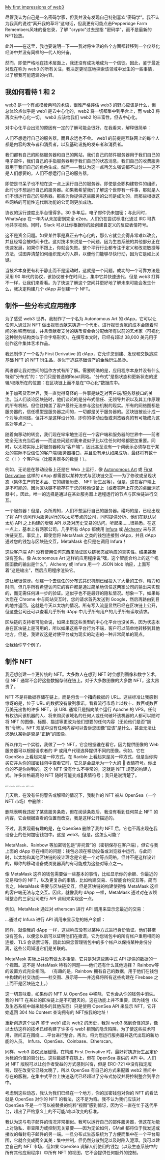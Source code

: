 [My first impressions of web3](https://moxie.org/2022/01/07/web3-first-impressions.html)

尽管我认为自己是一名密码学家，但我并没有发现自己特别喜欢“密码学”。我不认为我真的说过“离开我的草坪”这句话，但我更有可能点击Pepperidge Farm Remembers风味的备忘录，了解 "crypto"过去是指 "密码学"，而不是最新的NFT投放。

此外——在这里，我也要说明一下——我对将生活的各个方面都转移到一个仪器化经济中并没有同样的一代人的兴奋。

然而，即使严格地在技术层面上，我还没有成功地成为一个信徒。因此，鉴于最近对现在称为 web3 的所有关注，我决定更彻底地探索该领域中发生的一些事情，以了解我可能遗漏的内容。

## 我如何看待 1 和 2

web3 是一个有点模棱两可的术语，很难严格评估 web3 的野心应该是什么，但总体论点似乎是 web1 是去中心化的，web2 将一切都集中到平台上，而 web3 将再次去中心化一切。 web3 应该给我们 web2 的丰富性，但去中心化。

对中心化平台出现的原因有一定的了解可能会很好，在我看来，解释很简单：

人们不想运行自己的服务器，而且永远也不会。 web1 的前提是互联网上的每个人都是内容的发布者和消费者，以及基础设施的发布者和消费者。

我们都有自己的网络服务器和自己的网站，我们自己的邮件服务器用于我们自己的电子邮件，我们自己的手指服务器用于我们自己的状态消息，我们自己的收费服务器用于我们自己的角色生成。然而——我认为这一点再怎么强调都不过分——这不是人们想要的。人们不想运行自己的服务器。

即使是书呆子也不想在这一点上运行自己的服务器。即使是全职构建软件的组织，此时也不想运行自己的服务器。如果我希望我们了解这个世界有一件事，那就是人们不想运行自己的服务器。那些为你提供这些服务的公司是成功的，而那些根据这些网络的可能性迭代新功能的公司则更加成功。

协议的运行速度比平台慢得多。30 多年后，电子邮件仍未加密；与此同时，WhatsApp 在一年内从未加密到完全 e2ee。人们仍在尝试标准化通过 IRC 可靠地共享视频。同时，Slack 可以让你根据你的脸创建自定义的反应表情符号。

这不是资金问题。如果某件事是真正去中心化的，那么它就会变得非常难以改变，并且经常会被时间卡住。这对技术来说是一个问题，因为生态系统的其他部分正在快速发展，如果你不跟上，你就会失败。整个平行行业都专注于定义和改进敏捷等方法，试图弄清楚如何组织庞大的人群，以便他们能够尽快行动，因为它是如此关键。

当技术本身更有利于静止而不是运动时，这就是一个问题。成功的一个可靠方法是采用 90 年代的协议，该协议被卡在时间上，集中它并快速迭代。但是 web3 打算不一样，让我们来看看。为了快速了解这个空间并更好地了解未来可能会发生什么，我决定构建几个 dApp 并创建一个 NFT。

## 制作一些分布式应用程序

为了感受 web3 世界，我制作了一个名为 Autonomous Art 的 dApp，它可以让任何人通过对 NFT 做出视觉贡献来铸造一个代币。进行视觉贡献的成本会随着时间的推移而增加，并且贡献者支付的铸币资金会分配给所有以前的艺术家（可视化这种财务结构类似于金字塔形状）。在撰写本文时，已经有超过 38,000 美元用于创作这件集体艺术作品。

我还制作了一个名为 First Derivative 的 dApp，它允许您创建、发现和交换追踪基础 NFT 的 NFT 衍生品，类似于追踪基础资产的金融衍生品😉。

两者都让我对空间的运作方式有所了解。需要明确的是，应用程序本身并没有什么特别“分布式”的：它们只是普通的React网站。“分布式”是指状态和更新状态的逻辑/权限所在的位置：在区块链上而不是在“中心化”数据库中。

关于加密货币世界，我一直觉得奇怪的一件事是缺乏对客户端/服务器接口的关注。当人们谈论区块链时，他们谈论的是分布式信任、无领导共识以及其工作原理的所有机制，但往往掩盖了客户最终无法参与这些机制的现实。所有的网络图都是服务器的，信任模型是服务器之间的，一切都是关于服务器的。区块链被设计成一个对等点网络，但并不是这样设计的，即你的移动设备或浏览器真的有可能成为这些对等点之一。

随着向移动的转变，我们现在牢牢地生活在一个客户端和服务器的世界中——前者完全无法充当后者——而这些问题对我来说似乎比以往任何时候都更加重要。同时，以太坊实际上将服务器称为“客户端”，因此甚至没有一个词表示必须存在于某处的实际不受信任的客户端/服务器接口，并且没有承认如果成功，最终将有数十亿（！）个客户端（比服务器多的数量！）。

例如，无论是在移动设备上还是在 Web 上运行，像 [Autonomous Art](https://autonomous.graphics/) 或 [First Derivative](https://firstderivative.market/) 这样的 dApp 都需要以某种方式与区块链交互——为了修改或呈现状态（集体生产的艺术品、它的编辑历史、 NFT 衍生品等）。但是，这在客户端上是不可能的，因为区块链不能存在于您的移动设备上（或者实际上在您的桌面浏览器中）。因此，唯一的选择是通过在某处服务器上远程运行的节点与区块链进行交互。

一个服务器！但是，众所周知，人们不想运行自己的服务器。碰巧的是，已经出现了将 API 访问作为服务运行的以太坊节点的公司，同时提供分析、他们在默认以太坊 API 之上构建的增强 API 以及对历史交易的访问。听起来……很熟悉。在这一点上，基本上有两家公司。几乎所有 dApp 都使用 [Infura](https://infura.io/) 或 [Alchemy](https://www.alchemy.com/) 来与区块链交互。事实上，即使您将 MetaMask 之类的钱包连接到 dApp，并且 dApp 通过您的钱包与区块链交互，MetaMask 也只是在调用 Infura！

这些客户端 API 没有使用任何东西来验证区块链状态或响应的真实性。结果甚至没有签名。像 Autonomous Art 这样的应用程序说“嘿，这个智能合约上的这个视图函数的输出是什么”，Alchemy 或 Infura 用一个 JSON blob 响应，上面写着“这是输出”，然后应用程序渲染它。

这让我很惊讶。创建一个去信任的分布式共识机制已经投入了大量的工作、精力和时间，但几乎所有希望访问它的客户都是通过简单地信任这两家公司的输出来实现的，而无需任何进一步的验证。这似乎也不是最好的隐私情况。想象一下，如果每次您在 Chrome 中与网站交互时，您的请求首先发送到 Google，然后再路由到目的地并返回。这就是今天以太坊的情况。所有写入流量显然已经在区块链上公开，但这些公司还可以查看几乎所有 dApp 中几乎所有用户的几乎所有读取请求。

区块链的支持者可能会说，如果出现这些类型的中心化平台也没关系，因为状态本身在区块链上是可用的，所以如果这些平台行为不端，客户可以简单地转移到其他地方。但是，我建议这是对使平台成为现实的动态的一种非常简单的观点。

让我给你举个例子。

## 制作 NFT

我还想创建一个更传统的 NFT。大多数人在想到 NFT 时会想到图像和数字艺术，但 NFT 通常不会将这些数据存储在链上。对于大多数图像的大多数 NFT，这太昂贵了。

NFT 不是将数据存储在链上，而是包含一个**指向**数据的 URL。这些标准让我感到惊讶的是，位于 URL 的数据没有散列承诺。看看流行市场上以数十、数百或数百万美元出售的许多 NFT，该 URL 通常只是指向某个运行 Apache 的 VPS。任何有权访问该机器的人、将来购买该域名的任何人或任何破坏该机器的人都可以随时将 NFT 的图像、标题、描述等更改为他们想要的任何内容（无论他们是否“拥有”令牌）。NFT 规范中没有任何内容可以告诉您图像“应该”是什么，甚至无法让您确认某物是否是“正确”的图像。

所以作为一个实验，我做了一个 NFT，它会根据谁在看它，因为提供图像的 Web 服务器可以根据请求者的 IP 或用户代理选择提供不同的图像。例如，它在 OpenSea 上看起来是一种方式，在 Rarible 上看起来是另一种方式，但是当你购买它并从你的加密钱包中查看它时，它总是会显示为一个大的 💩 表情符号。你出价的不是你得到的。这个 NFT 没有什么不寻常的，这就是 NFT 规范的构建方式。许多价格最高的 NFT 随时可能变成💩表情符号；我只是说清楚了。

<img src="nft-opensea.png" alt="NFT on OpenSea" style="zoom:25%;" />

<img src="nft-rarible.png" alt="NFT on rarible" style="zoom:25%;" />

<img src="nft-metamask.png" alt="NFT in wallet" style="zoom:25%;" />

几天后，在没有任何警告或解释的情况下，我制作的 NFT 被从 OpenSea（一个 NFT 市场）中删除：

删除表明我违反了某些服务条款，但在阅读条款后，我没有看到任何禁止 NFT 的内容，它会根据查看的位置而改变，我是这样公开描述的。

不过，我发现最有趣的是，在 OpenSea 删除了我的 NFT 后，它也不再出现在我设备上的任何加密钱包中。这是 web3，但是，这怎么可能？

MetaMask、Rainbow 等加密钱包是“非托管”的（密钥保存在客户端），但它与我上面的 dApp 存在相同的问题：钱包必须在移动设备或浏览器中运行。与此同时，以太坊和其他区块链的设计理念是它是一个对等点网络，但并不是这样设计的，即你的移动设备或浏览器真的有可能成为这些对等点之一。

像 MetaMask 这样的钱包需要做一些基本的事情，比如显示你的余额、你最近的交易和你的 NFT，以及更复杂的事情，比如构建交易、与智能合约交互等。简而言之，MetaMask 需要与区块链交互，但是区块链的构建使得像 MetaMask 这样的客户端无法与之交互。因此，就像我的 dApp 一样，MetaMask 通过对在该领域整合的三家公司进行 API 调用来实现这一点。

例如，MetaMask 通过对 etherscan 进行 API 调用来显示您最近的交易：

…通过对 Infura 进行 API 调用来显示您的帐户余额：

同样，就像我的 dApp 一样，这些响应没有以某种方式进行身份验证。他们甚至没有签名，以便您以后可以证明他们在撒谎。它为您钱包中的所有帐户重用相同的连接、TLS 会话票证等，因此如果您管理钱包中的多个帐户以保持某种身份分离，这些公司知道它们是关联的。

MetaMask 实际上并没有做太多事情，它只是对这些集中式 API 提供的数据的一个视图。这不是 MetaMask 特有的问题——他们还有什么其他选择？ Rainbow等的设置方式完全相同。 （有趣的是，Rainbow 拥有自己的数据，用于他们在钱包中构建的社交功能——社交图、展示等——并选择将所有这些构建在 Firebase 之上而不是区块链之上。）

这一切意味着，如果你的 NFT 从 OpenSea 中移除，它也会从你的钱包中消失。我的 NFT 在某处的区块链上是不可磨灭的，这在功能上并不重要，因为钱包（以及生态系统中越来越多的其他东西）只是使用 OpenSea API 来显示 NFT，它开始返回 304 No Content 查询拥有的 NFT按我的地址！

重新创造这个世界
鉴于 web1 成为 web2 的历史，我对 web3 感到奇怪的是，像以太坊这样的技术已经构建了许多与 web1 相同的隐含陷阱。为了使这些技术可用，空间正在围绕……平台进行整合。再次。将为您运行服务器并迭代出现的新功能的人员。 Infura、OpenSea、Coinbase、Etherscan。

同样，web3 协议发展缓慢。在构建 First Derivative 时，最好将铸造衍生品定价为标的价值的百分比。这些数据不在链上，但在 OpenSea 提供的 API 中。人们对 NFT 版税可以让创作者受益的方式感到兴奋，但是 ERC-721 中没有指定版税，现在改变它已经太晚了，所以 OpenSea 有自己的方式来配置 web2 空间中存在的版税。在集中式平台上快速迭代已经超过了分布式协议并将控制整合到平台中。

考虑到这些动态，我认为我们已经在一个地方，你的加密钱包对你的 NFT 的看法就是 OpenSea 对你的 NFT 的看法，这不足为奇。我不认为我们应该对 OpenSea 不是一个可以被替换的纯粹“视图”感到惊讶，因为它一直在忙于迭代平台，超出了严格意义上的不可能/难以改变的标准。

我认为这与电子邮件的情况非常相似。我可以运行自己的邮件服务器，但这在功能上对隐私、审查阻力或控制无关紧要——因为无论如何，GMail 都将位于我发送或接收的每封电子邮件的另一端。一旦分布式生态系统为了方便而集中在一个平台周围，它就会变成两全其美：集中控制，但仍然分散到足以及时陷入泥潭。我可以建立自己的 NFT 市场，但如果 OpenSea 调解人们使用的钱包（以及生态系统中的所有其他应用程序）中所有 NFT 的视图，它不会提供任何额外的控制。

